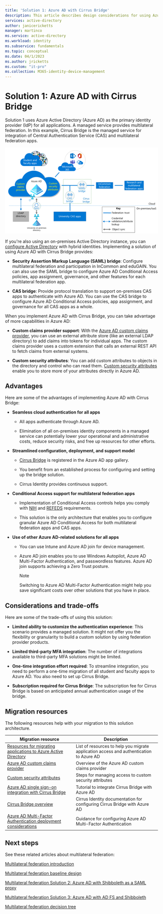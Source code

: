 ```yaml
---
title: 'Solution 1: Azure AD with Cirrus Bridge'
description: This article describes design considerations for using Azure AD with Cirrus Bridge as a multilateral federation solution for universities.
services: active-directory
author: janicericketts
manager: martinco
ms.service: active-directory
ms.workload: identity
ms.subservice: fundamentals
ms.topic: conceptual
ms.date: 04/1/2023
ms.author: jricketts
ms.custom: "it-pro"
ms.collection: M365-identity-device-management
---
```


# Solution 1: Azure AD with Cirrus Bridge

Solution 1 uses Azure Active Directory (Azure AD) as the primary identity provider (IdP) for all applications. A managed service provides multilateral federation. In this example, Cirrus Bridge is the managed service for integration of Central Authentication Service (CAS) and multilateral federation apps.

[![Diagram that shows Azure AD integration with various application environments using Cirrus to provide a CAS bridge and a SAML bridge.](media/multilateral-federation-solution-one/azure-ad-cirrus-bridge.png)](media/multilateral-federation-solution-one/cirrus-bridge.png#lightbox)

If you're also using an on-premises Active Directory instance, you can [configure Active Directory](../hybrid/whatis-hybrid-identity.md) with hybrid identities. Implementing a solution of using Azure AD with Cirrus Bridge provides:

* **Security Assertion Markup Language (SAML) bridge**: Configure multilateral federation and participation in InCommon and eduGAIN. You can also use the SAML bridge to configure Azure AD Conditional Access policies, app assignment, governance, and other features for each multilateral federation app.

* **CAS bridge**: Provide protocol translation to support on-premises CAS apps to authenticate with Azure AD. You can use the CAS bridge to configure Azure AD Conditional Access policies, app assignment, and governance for all CAS apps as a whole.

When you implement Azure AD with Cirrus Bridge, you can take advantage of more capabilities in Azure AD:

* **Custom claims provider support**: With the [Azure AD custom claims provider](../develop/custom-claims-provider-overview.md), you can use an external attribute store (like an external LDAP directory) to add claims into tokens for individual apps. The custom claims provider uses a custom extension that calls an external REST API to fetch claims from external systems.

* **Custom security attributes**: You can add custom attributes to objects in the directory and control who can read them. [Custom security attributes](../fundamentals/custom-security-attributes-overview.md) enable you to store more of your attributes directly in Azure AD.

## Advantages

Here are some of the advantages of implementing Azure AD with Cirrus Bridge:

* **Seamless cloud authentication for all apps**

  * All apps authenticate through Azure AD.  

  * Elimination of all on-premises identity components in a managed service can potentially lower your operational and administrative costs, reduce security risks, and free up resources for other efforts.  

* **Streamlined configuration, deployment, and support model**

  * [Cirrus Bridge](../saas-apps/cirrus-identity-bridge-for-azure-ad-tutorial.md) is registered in the Azure AD app gallery.

  * You benefit from an established process for configuring and setting up the bridge solution.

  * Cirrus Identity provides continuous support.

* **Conditional Access support for multilateral federation apps**

  * Implementation of Conditional Access controls helps you comply with [NIH](https://auth.nih.gov/CertAuthV3/forms/help/compliancecheckhelp.html) and [REFEDS](https://refeds.org/category/research-and-scholarship) requirements.

  * This solution is the only architecture that enables you to configure granular Azure AD Conditional Access for both multilateral federation apps and CAS apps.  

* **Use of other Azure AD-related solutions for all apps**

  * You can use Intune and Azure AD join for device management.

  * Azure AD join enables you to use Windows Autopilot, Azure AD Multi-Factor Authentication, and passwordless features. Azure AD join supports achieving a Zero Trust posture.

    > [!NOTE]
    > Switching to Azure AD Multi-Factor Authentication might help you save significant costs over other solutions that you have in place.

## Considerations and trade-offs

Here are some of the trade-offs of using this solution:

* **Limited ability to customize the authentication experience**: This scenario provides a managed solution. It might not offer you the flexibility or granularity to build a custom solution by using federation provider products.

* **Limited third-party MFA integration**: The number of integrations available to third-party MFA solutions might be limited.

* **One-time integration effort required**: To streamline integration, you need to perform a one-time migration of all student and faculty apps to Azure AD. You also need to set up Cirrus Bridge.

* **Subscription required for Cirrus Bridge**: The subscription fee for Cirrus Bridge is based on anticipated annual authentication usage of the bridge.

## Migration resources

The following resources help with your migration to this solution architecture.

| Migration resource   | Description           |
| - | - |
| [Resources for migrating applications to Azure Active Directory](../manage-apps/migration-resources.md) | List of resources to help you migrate application access and authentication to Azure AD |
| [Azure AD custom claims provider](../develop/custom-claims-provider-overview.md)| Overview of the Azure AD custom claims provider |
| [Custom security attributes](../fundamentals/custom-security-attributes-manage.md) | Steps for managing access to custom security attributes |
| [Azure AD single sign-on integration with Cirrus Bridge](../saas-apps/cirrus-identity-bridge-for-azure-ad-tutorial.md) | Tutorial to integrate Cirrus Bridge with Azure AD |
| [Cirrus Bridge overview](https://blog.cirrusidentity.com/documentation/azure-bridge-setup-rev-6.0) | Cirrus Identity documentation for configuring Cirrus Bridge with Azure AD |
| [Azure AD Multi-Factor Authentication deployment considerations](../authentication/howto-mfa-getstarted.md) | Guidance for configuring Azure AD Multi-Factor Authentication  |

## Next steps

See these related articles about multilateral federation:

[Multilateral federation introduction](multilateral-federation-introduction.md)

[Multilateral federation baseline design](multilateral-federation-baseline.md)

[Multilateral federation Solution 2: Azure AD with Shibboleth as a SAML proxy](multilateral-federation-solution-two.md)

[Multilateral federation Solution 3: Azure AD with AD FS and Shibboleth](multilateral-federation-solution-three.md)

[Multilateral federation decision tree](multilateral-federation-decision-tree.md)
